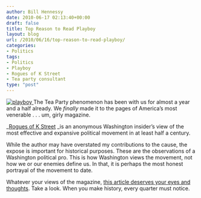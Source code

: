 ```yaml
---
author: Bill Hennessy
date: 2010-06-17 02:13:40+00:00
draft: false
title: Top Reason to Read Playboy
layout: blog
url: /2010/06/16/top-reason-to-read-playboy/
categories:
- Politics
tags:
- Politics
- Playboy
- Rogues of K Street
- Tea party consultant
type: "post"
---
```


[![playboy](https://hennessysview.com/wp-content/uploads/2010/06/playboy_thumb.jpg)
](https://hennessysview.com/wp-content/uploads/2010/06/playboy.jpg) The Tea Party phenomenon has been with us for almost a year and a half already. We _finally_ made it to the pages of America’s most venerable . . . um, girly magazine. 

 

_[Rogues of K Street](https://www.playboy.com/articles/rogues-of-k-street) _is an anonymous Washington insider’s view of the most effective and expansive political movement in at least half a century. 

 

While the author may have overstated my contributions to the cause, the expose is important for historical purposes. These are the observations of a Washington political pro. This is how Washington views the movement, not how we or our enemies define us. In that, it is perhaps the most honest portrayal of the movement to date. 

 

Whatever your views of the magazine, [this article deserves your eyes and thoughts](https://www.playboy.com/articles/rogues-of-k-street). Take a look. When you make history, every quarter must notice.
